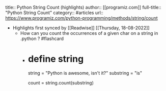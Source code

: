 title:: Python String Count (highlights)
author:: [[programiz.com]]
full-title:: "Python String Count"
category:: #articles
url:: https://www.programiz.com/python-programming/methods/string/count

- Highlights first synced by [[Readwise]] [[Thursday, 18-08-2022]]
	- How can you count the occurrences of a given char on a string in .python ? #flashcard
		- # define string
		  string = "Python is awesome, isn't it?"
		  substring = "is"
		  
		  count = string.count(substring)